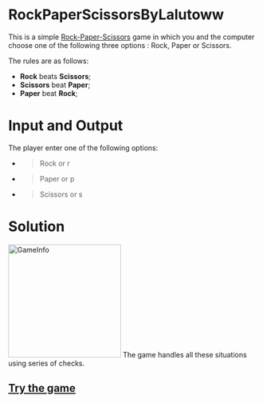 # RockPaperScissorsByLalutoww
This is a simple [Rock-Paper-Scissors](https://github.com/Lalutoww/RockPaperScissorsByLalutoww/blob/main/rockPaperScissors.js) game in which you and the computer choose one of the following three options : Rock, Paper or Scissors.

The rules are as follows:
- **Rock** beats **Scissors**;
- **Scissors** beat **Paper**;
- **Paper** beat **Rock**;

# Input and Output
The player enter one of the following options:
- >Rock or r
- >Paper or p
- >Scissors or s

# Solution
<img width="226" alt="GameInfo" src="https://user-images.githubusercontent.com/47317818/193366984-4294c00b-75b4-4c76-b7a6-318e7bcbc6c5.png">
The game handles all these situations using series of checks.

## [Try the game](https://replit.com/join/qhiiwxgtfh-lalutoww)
